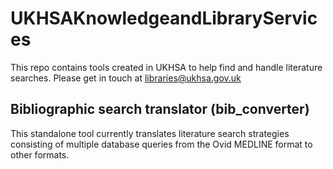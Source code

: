# UKHSAKnowledgeandLibraryServices

This repo contains tools created in UKHSA to help find and handle literature searches.
Please get in touch at libraries@ukhsa.gov.uk

## Bibliographic search translator (bib_converter)

This standalone tool currently translates literature search strategies consisting of multiple database queries from the Ovid MEDLINE format to other formats.
